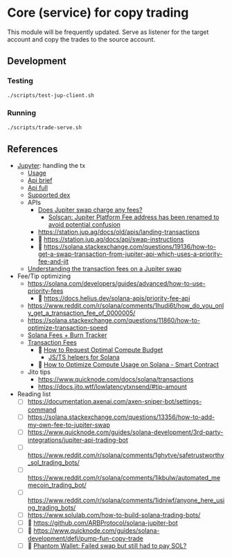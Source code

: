 # Core (service) for copy trading

This module will be frequently updated. Serve as listener for the target account and copy the trades to the source account.

## Development

### Testing

```bash
./scripts/test-jup-client.sh
```

### Running

```bash
./scripts/trade-serve.sh
```

## References

- [Jupyter](https://jup.ag/): handling the tx
    - [Usage](https://station.jup.ag/docs/)
    - [Api brief](https://station.jup.ag/docs/swap-api/get-quote)
    - [Api full](https://station.jup.ag/docs/api/introduction)
    - [Supported dex](https://api.jup.ag/swap/v1/program-id-to-label)
    - APIs
        - [Does Jupiter swap charge any fees?](https://station.jup.ag/guides/general/faq#does-jupiter-swap-charge-any-fees)
            - [Solscan: Jupiter Platform Fee address has been renamed to avoid potential confusion](https://www.bbx.com/news-detail/1898146)
        - https://station.jup.ag/docs/old/apis/landing-transactions
        - 📌 https://station.jup.ag/docs/api/swap-instructions
        - 🥵 https://solana.stackexchange.com/questions/19136/how-to-get-a-swap-transaction-from-jupiter-api-which-uses-a-priority-fee-and-jit
    - [Understanding the transaction fees on a Jupiter swap](https://www.reddit.com/r/solana/comments/1bjh2g5/understanding_the_transaction_fees_on_a_jupiter/)
- Fee/Tip optimizing
    - https://solana.com/developers/guides/advanced/how-to-use-priority-fees
        - 🤔 https://docs.helius.dev/solana-apis/priority-fee-api
    - https://www.reddit.com/r/solana/comments/1hudi6t/how_do_you_only_get_a_transaction_fee_of_0000005/
    - https://solana.stackexchange.com/questions/11860/how-to-optimize-transaction-speed
    - [Solana Fees + Burn Tracker](https://solanacompass.com/statistics/fees)
    - [Transaction Fees](https://solana.com/docs/core/fees)
        - 📌 [How to Request Optimal Compute Budget](https://solana.com/developers/guides/advanced/how-to-request-optimal-compute)
            - [JS/TS helpers for Solana](https://github.com/solana-developers/helpers)
        - 📖 [How to Optimize Compute Usage on Solana - Smart Contract](https://solana.com/developers/guides/advanced/how-to-optimize-compute)
    - Jito tips
        - https://www.quicknode.com/docs/solana/transactions
        - https://docs.jito.wtf/lowlatencytxnsend/#tip-amount
- Reading list
    - [ ] https://documentation.axenai.com/axen-sniper-bot/settings-command
    - [ ] https://solana.stackexchange.com/questions/13356/how-to-add-my-own-fee-to-jupiter-swap
    - [ ] https://www.quicknode.com/guides/solana-development/3rd-party-integrations/jupiter-api-trading-bot
    - [ ] https://www.reddit.com/r/solana/comments/1ghytve/safetrustworthy_sol_trading_bots/
    - [ ] https://www.reddit.com/r/solana/comments/1ikbulw/automated_memecoin_trading_bot/
    - [ ] https://www.reddit.com/r/solana/comments/1idniwf/anyone_here_using_trading_bots/
    - [ ] https://www.solulab.com/how-to-build-solana-trading-bots/
    - [ ] 📌 https://github.com/ARBProtocol/solana-jupiter-bot
    - [ ] 📌 https://www.quicknode.com/guides/solana-development/defi/pump-fun-copy-trade
    - [ ] 📌 [Phantom Wallet: Failed swap but still had to pay SOL?](https://www.reddit.com/r/solana/comments/1i5czkh/phantom_wallet_failed_swap_but_still_had_to_pay/)
